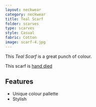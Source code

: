 ```yaml
---
layout: neckwear
category: neckwear
title: Teal Scarf
folder: scarves
type: scarves
style: Casual
fabric: Cotton
image: scarf-4.jpg
---
```


This *Teal Scarf* is a great punch of colour.

This scarf is [hand died](http://en.wikipedia.org/wiki/Custom_fabric_dyeing)

## Features

- Unique colour pallette
- Stylish




